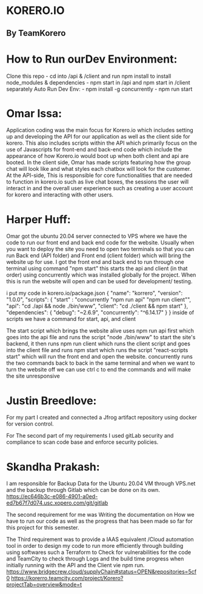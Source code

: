 # **KORERO.IO**
## By TeamKorero

# How to Run ourDev  Environment:
 Clone this repo - cd into /api & /client and run npm install to install node_modules & dependencies - npm start in /api and npm start in  /client separately
Auto Run Dev Env: - npm install -g concurrently - npm run start

# Omar Issa:
Application coding was the main focus for Korero.io which includes setting up and developing the API for our application as well as the client side for korero. This also includes scripts within the API which primarily focus on the use of Javascripts for front-end and back-end code which include the appearance of how Korero.io would boot up when both client and api are booted. In the client side, Omar has made scripts featuring how the group chat will look like and what styles each chatbox will look for the customer. At the API-side, This is responsible for core functionalities that are needed to function in korero.io such as live chat boxes, the sessions the user will interact in and the overall user experience such as creating a user account for korero and interacting with other users.

# Harper Huff:
Omar got the ubuntu 20.04 server connected to VPS where we have the code to run our front end and back end code for the website. Usually when you want to deploy the site you need to open two terminals so that you can run Back end (API folder) and Front end (client folder) which will bring the website up for use. I got the front end and back end to run through one terminal using command "npm start" this starts the api and client (in that order) using concurrently which was installed globally for the project. When this is run the website will open and can be used for development/ testing. 

i put my code in korero.io/package.json
{
  "name": "korrero",
  "version": "1.0.0",
  "scripts": {
    "start" : "concurrently "npm run api" "npm run client"",
    "api": "cd ./api && node ./bin/www",
    "client": "cd ./client && npm start"
  },
  "dependencies": {
    "debug": "~2.6.9",
    "concurrently": "^6.14.17"
  }
}
inside of scripts we have a command for start, api, and client

The start script which brings the website alive uses npm run api first which goes into the api file and runs the script "node ./bin/www" to start the site's backend, it then runs npm run client which runs the client script and goes into the client file and runs npm start which runs the script "react-scripts start" which will run the front end and open the website. concurrently runs the two commands back to back in the same terminal and when we want to turn the website off we can use ctrl c to end the commands and will make the site unresponsive

# Justin Breedlove:
For my part I created and connected a Jfrog artifact repository using docker for version control.

 For The second part of my requirements I used gitLab security and compliance to scan code base and enforce security policies.

# Skandha Prakash:
I am responsible for Backup Data for the Ubuntu 20.04 VM through VPS.net and the backup through Gitlab which can be done on its own.
https://ec646b3c-e086-4901-a0ed-ed7b67f7d074.usc.xopero.com/git/gitlab

The second requirement for me was Writing the documentation on How we have to run our code as well as the progress that has been made so far for this project for this semester.

The Third requirement was to provide a IAAS equivalent /Cloud automation tool in order to design my code to run more efficiently through building using softwares such a Terraform to Check for vulnerabilities for the code and TeamCity to check through Logs and the build time progress when initially running with the API and the Client vie npm run.
https://www.bridgecrew.cloud/supplyChain#status=OPEN&repositories=5cf0
https://korerro.teamcity.com/project/Korero?projectTab=overview&mode=t




